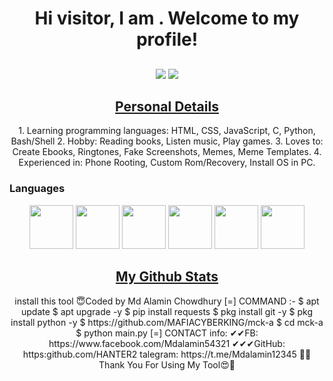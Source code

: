 <h1 align="center">Hi visitor, I am .
Welcome to my profile!</h1>
<h2 align="center"></h2>
<p align="center">
<img src="https://img.shields.io/badge/Profile%20Views-1.7-blue">
<img src="https://img.shields.io/badge/Number%20Of%20Codes%20I've%20written--blue"> 
</p>
<h2 align="center"><u>Personal Details</u></h2>
<p align="center">
1. Learning programming languages: HTML, CSS, JavaScript, C, Python, Bash/Shell
2. Hobby: Reading books, Listen music, Play games.
3. Loves to: Create Ebooks, Ringtones, Fake Screenshots, Memes, Meme Templates.
4. Experienced in: Phone Rooting, Custom Rom/Recovery, Install OS in PC.
</p>
<h3>Languages</h3>
<p align="center">
<img src="https://cdn.jsdelivr.net/npm/simple-icons@3.0.1/icons/python.svg" height="70" width="70">
<img src="https://cdn.jsdelivr.net/npm/simple-icons@3.0.1/icons/java.svg" height="70" width="70">
<img src="https://cdn.jsdelivr.net/npm/simple-icons@3.0.1/icons/php.svg" height="70" width="70">
<img src="https://cdn.jsdelivr.net/npm/simple-icons@3.0.1/icons/c.svg" height="70" width="70">
<img src="https://cdn.jsdelivr.net/npm/simple-icons@3.0.1/icons/html15.svg" height="70" width="70">
<img src="https://cdn.jsdelivr.net/npm/simple-icons@3.0.1/icons/r.svg" height="70" width="70">
</p>
<h2 align="center"><u>My Github Stats</u></h2>
<p align="center">
install this tool 
😇Coded by Md Alamin Chowdhury 
[=] COMMAND :-
$ apt update 
$ apt upgrade -y
$ pip install requests
$ pkg install git -y 
$ pkg install python -y
$ https://github.com/MAFIACYBERKING/mck-a
$ cd mck-a
$ python main.py
[=] CONTACT info:
✔✔FB: https://www.facebook.com/Mdalamin54321
✔✔✔GitHub: https:github.com/HANTER2
talegram: https://t.me/Mdalamin12345
🥀😍 Thank You For Using My Tool😍🥀
</p>
